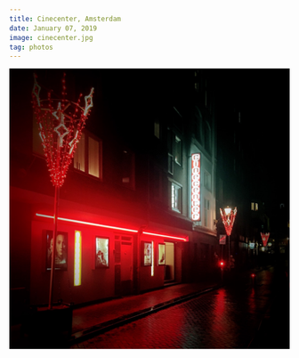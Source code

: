 ```yaml
---
title: Cinecenter, Amsterdam
date: January 07, 2019
image: cinecenter.jpg
tag: photos
---
```


![image](/assets/images/cinecenter.jpg)
